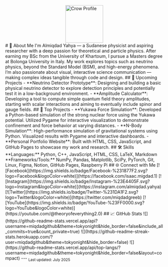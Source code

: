 <div style="display: flex; justify-content: center; align-items: center; gap: 40px; margin: 0 auto;"> <img src="https://orhun.dev/img/crow.png" width="120" alt="Crow Profile" /> </div> # 👋 About Me I'm Almiqdad Yahya — a Sudanese physicist and aspiring researcher with a deep passion for theoretical and particle physics. After earning my BSc from the University of Khartoum, I pursue a Masters degree at Bolonga University in Italy. My work explores topics such as neutrino physics, beyond the Standard Model (BSM), and high-energy phenomena. I’m also passionate about visual, interactive science communication — making complex ideas tangible through code and design. ## 🧠 Upcoming Projects - **Neutrino Detector Prototype**: Designing and building a basic physical neutrino detector to explore detection principles and potentially test it in a low-background environment. - **Amplitude Calculator**: Developing a tool to compute simple quantum field theory amplitudes, starting with scalar interactions and aiming to eventually include spinor and gauge fields. ## 🚀 Top Projects - **Yukawa Force Simulation**: Developed a Python-based simulation of the strong nuclear force using the Yukawa potential. Utilized Pygame for interactive visualization to demonstrate confinement and force behavior at varying distances. - **N-Body Simulation**: High-performance simulation of gravitational systems using Python. Visualized results with Pygame and interactive dashboards. - **Personal Portfolio Website**: Built with HTML, CSS, JavaScript, and GitHub Pages to showcase my work and research. ## 🛠️ Skills **Languages:** Python, C++, JavaScript, HTML, CSS, LaTeX, Markdown **Frameworks/Tools:** NumPy, Pandas, Matplotlib, SciPy, PyTorch, Git, Linux, Figma, Notion, GitHub Pages, Raspberry Pi ## 🌐 Connect with Me [![Facebook](https://img.shields.io/badge/Facebook-%231877F2.svg?logo=Facebook&logoColor=white)](https://facebook.com/isaac.migdad.1) [![Instagram](https://img.shields.io/badge/Instagram-%23E4405F.svg?logo=Instagram&logoColor=white)](https://instagram.com/almiqdad.yahya) [![Twitter](https://img.shields.io/badge/Twitter-%231DA1F2.svg?logo=Twitter&logoColor=white)](https://twitter.com/miqdadgreeb) [![YouTube](https://img.shields.io/badge/YouTube-%23FF0000.svg?logo=YouTube&logoColor=white)](https://youtube.com/@theoryofeverything2.0) ## 📈 GitHub Stats ![](https://github-readme-stats.vercel.app/api?username=miqdadgithub&theme=tokyonight&hide_border=false&include_all_commits=true&count_private=true) ![](https://github-readme-streak-stats.herokuapp.com/?user=miqdadgithub&theme=tokyonight&hide_border=false) ![](https://github-readme-stats.vercel.app/api/top-langs/?username=miqdadgithub&theme=tokyonight&hide_border=false&layout=compact) --- <sub>Last updated: July 2025</sub>
